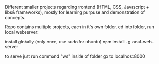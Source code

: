 Different smaller projects regarding frontend (HTML, CSS, Javascript + libs& frameworks), mostly for learning purpuse and demonstration of concepts. 

Repo contains multiple projects, each in it's own folder.
cd into folder, run local webserver:

install globally (only once, use sudo for ubuntu)
npm install -g local-web-server

to serve just run command "ws" inside of folder
go to localhost:8000 


